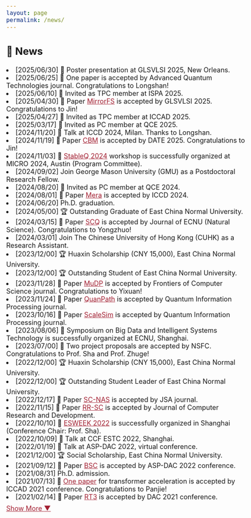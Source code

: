 ```yaml
---
layout: page
permalink: /news/
---
```

<style>
    body {
        font-size: 18px;
    }
    .hidden {
        display: none;
    }
    #more-btn {
      margin-top: 10px;
      cursor: pointer;
      color: #a32133;
      text-decoration: underline;
    }
    a {
      color: #a32133;
    }
    .news-date {
      color: gray;
      margin-right: 0.5em;
    }
</style>

[comment]: <> (paper, service, award, talk, contribution)
<section>
  <h2>📢 News</h2>
  <li>[2025/06/30] 🎤 Poster presentation at GLSVLSI 2025, New Orleans.</li>
  <li>[2025/06/25] 📝 One paper is accepted by Advanced Quantum Technologies journal. Congratulations to Longshan!</li>
  <li>[2025/06/10] 🙌 Invited as TPC member at ISPA 2025.</li>
  <li>[2025/04/30] 📝 Paper <a href="https://dl.acm.org/doi/10.1145/3716368.3735146">MirrorFS</a> is accepted by GLSVLSI 2025. Congratulations to Jin!</li>
  <li>[2025/04/27] 🙌 Invited as TPC member at ICCAD 2025.</li>
  <li>[2025/03/17] 🙌 Invited as PC member at QCE 2025.</li>
  <li>[2024/11/20] 🎤 Talk at ICCD 2024, Milan. Thanks to Longshan.</li>
  <li>[2024/11/19] 📝 Paper <a href="https://ieeexplore.ieee.org/abstract/document/10993028?casa_token=qbznp401g9cAAAAA:EvHkfNzQGuFxNQpk9wzAJ96Yg7xKOzVA0ImanRRUx1JEcrxBJbByPI_zgrDOAyyyIA-kUmk">CBM</a> is accepted by DATE 2025. Congratulations to Jin!</li>
  <li>[2024/11/03] 🙌 <a href="https://stableq.org/">StableQ 2024</a> workshop is successfully organized at MICRO 2024, Austin (Program Committee).</li>
  <li>[2024/09/02] Join George Mason University (GMU) as a Postdoctoral Research Fellow.</li>
  <li>[2024/08/20] 🙌 Invited as PC member at QCE 2024.</li>
  <li>[2024/08/01] 📝 Paper <a href="https://ieeexplore.ieee.org/abstract/document/10818024?casa_token=Tnd7EVPKU-MAAAAA:TtlUGJ_ksgohxNXhBqcwqSbBJGbH8L2jQdnkO2Q-VFUjlFdT1KR3IOJz9lCd6u6dYSYr52w">Mera</a> is accepted by ICCD 2024.</li>
  <li>[2024/06/20] Ph.D. graduation. </li>
  <li>[2024/05/00] 🏆 Outstanding Graduate of East China Normal University.</li>
  <li>[2024/03/15] 📝 Paper <a href="https://xblk.ecnu.edu.cn/CN/10.3969/j.issn.1000-5641.2024.02.009">SCQ</a> is accepted by Journal of ECNU (Natural Science). Congratulations to Yongzhuo!</li>
  <li>[2024/03/01] Join The Chinese University of Hong Kong (CUHK) as a Research Assistant.</li>
  <li>[2023/12/00] 🏆 Huaxin Scholarship (CNY 15,000), East China Normal University.</li>
  <li>[2023/12/00] 🏆 Outstanding Student of East China Normal University.</li>
  <li>[2023/11/28] 📝 Paper <a href="https://link.springer.com/article/10.1007/s11704-023-3566-y">MuDP</a> is accepted by Frontiers of Computer Science journal. Congratulations to Yixuan!</li>
  <li>[2023/11/24] 📝 Paper <a href="https://link.springer.com/article/10.1007/s11128-023-04192-x">QuanPath</a> is accepted by Quantum Information Processing journal.</li>
  <li>[2023/10/16] 📝 Paper <a href="https://link.springer.com/article/10.1007/s11128-023-04160-5">ScaleSim</a> is accepted by Quantum Information Processing journal.</li>
  <li>[2023/08/06] 🙌 Symposium on Big Data and Intelligent Systems Technology is successfully organized at ECNU, Shanghai.</li>
  <li>[2023/07/00] 📝 Two project proposals are accepted by NSFC. Congratulations to Prof. Sha and Prof. Zhuge!</li>
  <li>[2022/12/00] 🏆 Huaxin Scholarship (CNY 15,000), East China Normal University.</li>
  <li>[2022/12/00] 🏆 Outstanding Student Leader of East China Normal University.</li>
  <li>[2022/12/17] 📝 Paper <a href="https://www.sciencedirect.com/science/article/abs/pii/S1383762122002958">SC-NAS</a> is accepted by JSA journal.</li>
  <li>[2022/11/15] 📝 Paper <a href="https://crad.ict.ac.cn/en/article/Y2024/I4/840">RR-SC</a> is accepted by Journal of Computer Research and Development.</li>
  <li>[2022/10/10] 🙌 <a href="https://esweek.org/">ESWEEK 2022</a> is successfully organized in Shanghai (Conference Chair: Prof. Sha).</li>
  <li>[2022/10/09] 🎤 Talk at CCF ESTC 2022, Shanghai.</li>
  <li>[2022/01/19] 🎤 Talk at ASP-DAC 2022, virtual conference.</li>
  <li>[2021/12/00] 🏆 Social Scholarship, East China Normal University.</li>
  <li>[2021/09/12] 📝 Paper <a href="https://crad.ict.ac.cn/en/article/Y2024/I4/840">BSC</a> is accepted by ASP-DAC 2022 conference.</li>
  <li>[2021/08/31] Ph.D. admission.</li>
  <li>[2021/07/13] 📝 <a href="https://ieeexplore.ieee.org/abstract/document/9643586?casa_token=tILZxO-EEhwAAAAA:m2ccbWRNOGm5QsM4PGzYZ0sz1I2CFDEJLG6YaXnIrjyp-tzcLfc4CI-kWJtd0JGRPYVZY-U">One paper</a> for transformer acceleration is accepted by ICCAD 2021 conference. Congratulations to Panjie!</li>
  <li>[2021/02/14] 📝 Paper <a href="https://ieeexplore.ieee.org/abstract/document/9586295?casa_token=_-TgosNFim4AAAAA:oRP_KXYaTCITWTgXZtbNF7wFjhDZet1RyfqL9K632YgSohfmelf0zIYPhoaNYW5IRQ-O5rI">RT3</a> is accepted by DAC 2021 conference.</li>
  <div id="more-btn">Show More <span id="arrow">&#9660;</span></div>
</section>

<script>
  const allItems = document.querySelectorAll('li');
  const moreBtn = document.getElementById("more-btn");
  let expanded = false;

  allItems.forEach((item, index) => {
    if (index >= 20) {
      item.classList.add('hidden');
    }
  });

  moreBtn.addEventListener("click", () => {
    expanded = !expanded;

    allItems.forEach((item, index) => {
      if (index >= 20) {
        item.classList.toggle('hidden', !expanded);
      }
    });

    if (expanded) {
      moreBtn.innerHTML = 'Show Less <span id="arrow">&#9650;</span>';
    } else {
      moreBtn.innerHTML = 'Show More <span id="arrow">&#9660;</span>';
    }
  });

  document.querySelectorAll('li').forEach(li => {
    li.innerHTML = li.innerHTML.replace(/\[(\d{4}\/\d{2})\/\d{2}\]/g, '<span class="news-date">$1</span>');
  });
</script>

